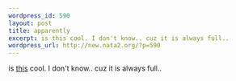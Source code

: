 ```yaml
--- 
wordpress_id: 590
layout: post
title: apparently
excerpt: is this cool. I don't know.. cuz it is always full..
wordpress_url: http://new.nata2.org/?p=590
---
```

is <a href="http://www.habbohotel.com/habbo/en/">this</a> cool. I don't know.. cuz it is always full..
